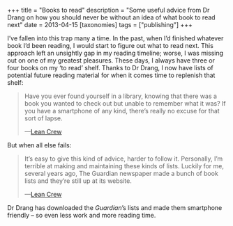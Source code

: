 +++
title = "Books to read"
description = "Some useful advice from Dr Drang on how you should never be without an idea of what book to read next"
date = 2013-04-15
[taxonomies]
tags = ["publishing"]
+++

I’ve fallen into this trap many a time. In the past, when I’d finished whatever book I’d been reading, I would start to figure out what to read next. This approach left an unsightly gap in my reading timeline; worse, I was missing out on one of my greatest pleasures. These days, I always have three or four books on my ‘to read’ shelf. Thanks to Dr Drang, I now have lists of potential future reading material for when it comes time to replenish that shelf: 

> Have you ever found yourself in a library, knowing that there was a book you wanted to check out but unable to remember what it was? If you have a smartphone of any kind, there’s really no excuse for that sort of lapse.
>
>—<a href="http://www.leancrew.com/all-this/2013/04/book-suggestions/">Lean Crew</a>

But when all else fails: 

> It’s easy to give this kind of advice, harder to follow it. Personally, I’m terrible at making and maintaining these kinds of lists. Luckily for me, several years ago, The Guardian newspaper made a bunch of book lists and they’re still up at its website.
>
>—<a href="http://www.leancrew.com/all-this/2013/04/book-suggestions/">Lean Crew</a>

Dr Drang has downloaded the <em>Guardian</em>’s lists and made them smartphone friendly – so even less work and more reading time.
